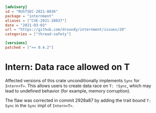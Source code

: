```toml
[advisory]
id = "RUSTSEC-2021-0036"
package = "internment"
aliases = ["CVE-2021-28037"]
date = "2021-03-03"
url = "https://github.com/droundy/internment/issues/20"
categories = ["thread-safety"]

[versions]
patched = [">= 0.4.2"]
```

# Intern<T>: Data race allowed on T

Affected versions of this crate unconditionally implements `Sync` for `Intern<T>`.
This allows users to create data race on `T: !Sync`, which may lead to undefined behavior
(for example, memory corruption).

The flaw was corrected in commit 2928a87 by adding the trait bound `T: Sync` in the `Sync` impl of `Intern<T>`.
